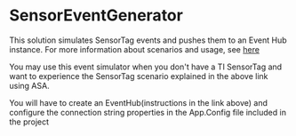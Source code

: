 # SensorEventGenerator #

This solution simulates SensorTag events and pushes them to an Event Hub instance. For more information about scenarios and usage, see [here](http://gallery.azureml.net/Tutorial/6f95aeaca0fc43b3aec37ad3a0526a21)



You may use this event simulator when you don't have a TI SensorTag and want to experience the SensorTag scenario explained in the above link using ASA.

You will have to create an EventHub(instructions in the link above) and configure the connection string properties in the App.Config file included in the project
<add key="EventHubConnectionString" value="***YOUR EVENT HUB CONNECTION STRING***" />
<add key="EventHubName" value="***YOUR EVENT HUB NAME***" />


